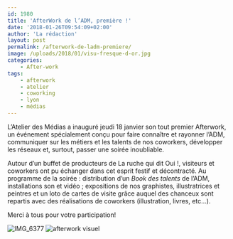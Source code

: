 ```yaml
---
id: 1980
title: 'AfterWork de l’ADM, première !'
date: '2018-01-26T09:54:09+02:00'
author: 'La rédaction'
layout: post
permalink: /afterwork-de-ladm-premiere/
image: /uploads/2018/01/visu-fresque-d-or.jpg
categories:
    - After-work
tags:
    - afterwork
    - atelier
    - coworking
    - lyon
    - médias
---
```


L’Atelier des Médias a inauguré jeudi 18 janvier son tout premier Afterwork, un événement spécialement conçu pour faire connaître et rayonner l’ADM, communiquer sur les métiers et les talents de nos coworkers, développer les réseaux et, surtout, passer une soirée inoubliable.

Autour d’un buffet de producteurs de La ruche qui dit Oui !, visiteurs et coworkers ont pu échanger dans cet esprit festif et décontracté. Au programme de la soirée : distribution d’un *Book des talents* de l’ADM, installations son et vidéo ; expositions de nos graphistes, illustratrices et peintres et un loto de cartes de visite grâce auquel des chanceux sont repartis avec des réalisations de coworkers (illustration, livres, etc…).

Merci à tous pour votre participation!

![IMG_6377](/uploads/2018/01/IMG_6377-1024x684.jpg) ![afterwork visuel](/uploads/2018/01/afterwork-visuel-300x200.jpg)